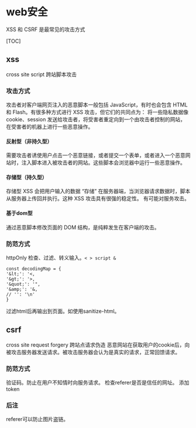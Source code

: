 # web安全

XSS 和 CSRF 是最常见的攻击方式

[TOC]

## xss

cross site script 跨站脚本攻击

### 攻击方式

攻击者对客户端网页注入的恶意脚本一般包括 JavaScript，有时也会包含 HTML 和 Flash。有很多种方式进行 XSS 攻击，但它们的共同点为：
将一些隐私数据像 cookie、session 发送给攻击者，将受害者重定向到一个由攻击者控制的网站，在受害者的机器上进行一些恶意操作。

#### 反射型（非持久型）

需要攻击者诱使用户点击一个恶意链接，或者提交一个表单，或者进入一个恶意网站时，注入脚本进入被攻击者的网站。这些脚本会浏览器中运行一些恶意操作。

#### 存储型（持久型）

存储型 XSS 会把用户输入的数据 “存储” 在服务器端，当浏览器请求数据时，脚本从服务器上传回并执行。这种 XSS 攻击具有很强的稳定性。
有可能对服务攻击。

#### 基于dom型

通过恶意脚本修改页面的 DOM 结构，是纯粹发生在客户端的攻击。

### 防范方式

httpOnly
检查、过滤、转义输入。`< > script & `

```
const decodingMap = {
'&lt;': '<,
'&gt;': '>,
'&quot;': '",
'&amp;': '&,
// '': '\n'
}
```
过滤html后再输出到页面。如使用sanitize-html。

## csrf

cross site request forgery 跨站点请求伪造
恶意网站在获取用户的cookie后，向被攻击服务器发送请求。被攻击服务器会认为是真实的请求，正常回馈请求。

### 防范方式

验证码。防止在用户不知情时向服务请求。
检查referer是否是信任的网址。
添加token

### 后注

referer可以防止图片盗链。
